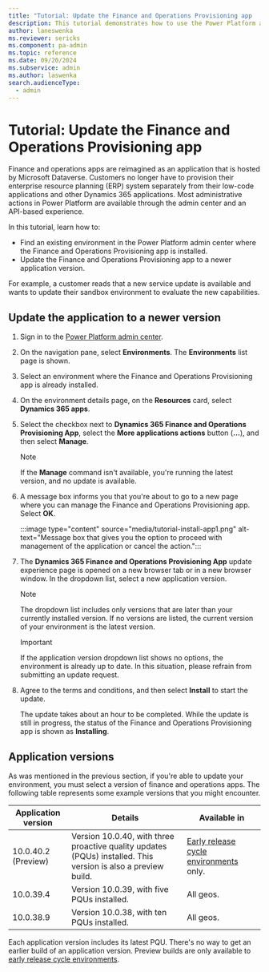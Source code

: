 ```yaml
---
title: "Tutorial: Update the Finance and Operations Provisioning app   | Microsoft Docs"
description: This tutorial demonstrates how to use the Power Platform admin center to provision an environment with finance and operations apps installed.
author: laneswenka
ms.reviewer: sericks
ms.component: pa-admin
ms.topic: reference
ms.date: 09/20/2024
ms.subservice: admin
ms.author: laswenka
search.audienceType: 
  - admin
---
```


# Tutorial: Update the Finance and Operations Provisioning app

Finance and operations apps are reimagined as an application that is hosted by Microsoft Dataverse. Customers no longer have to provision their enterprise resource planning (ERP) system separately from their low-code applications and other Dynamics 365 applications. Most administrative actions in Power Platform are available through the admin center and an API-based experience.

In this tutorial, learn how to:

- Find an existing environment in the Power Platform admin center where the Finance and Operations Provisioning app is installed.
- Update the Finance and Operations Provisioning app to a newer application version.

For example, a customer reads that a new service update is available and wants to update their sandbox environment to evaluate the new capabilities.

## Update the application to a newer version

1. Sign in to the [Power Platform admin center](https://admin.powerplatform.microsoft.com).
1. On the navigation pane, select **Environments**. The **Environments** list page is shown.
1. Select an environment where the Finance and Operations Provisioning app is already installed.
1. On the environment details page, on the **Resources** card, select **Dynamics 365 apps**.
1. Select the checkbox next to **Dynamics 365 Finance and Operations Provisioning App**, select the **More applications actions** button (**&hellip;**), and then select **Manage**.

    > [!NOTE]
    > If the **Manage** command isn't available, you're running the latest version, and no update is available.

1. A message box informs you that you're about to go to a new page where you can manage the Finance and Operations Provisioning app. Select **OK**.

    :::image type="content" source="media/tutorial-install-app1.png" alt-text="Message box that gives you the option to proceed with management of the application or cancel the action.":::

1. The **Dynamics 365 Finance and Operations Provisioning App** update experience page is opened on a new browser tab or in a new browser window. In the dropdown list, select a new application version.

    > [!NOTE]
    > The dropdown list includes only versions that are later than your currently installed version. If no versions are listed, the current version of your environment is the latest version.
    
    > [!IMPORTANT]
    > If the application version dropdown list shows no options, the environment is already up to date. In this situation, please refrain from submitting an update request.

1. Agree to the terms and conditions, and then select **Install** to start the update.

    The update takes about an hour to be completed. While the update is still in progress, the status of the Finance and Operations Provisioning app is shown as **Installing**.

## Application versions

As was mentioned in the previous section, if you're able to update your environment, you must select a version of finance and operations apps. The following table represents some example versions that you might encounter.

| Application version | Details | Available in |
|---------------------|---------|--------------|
| 10.0.40.2 (Preview) | Version 10.0.40, with three proactive quality updates (PQUs) installed. This version is also a preview build. | [Early release cycle environments](/power-platform/admin/early-release) only. |
| 10.0.39.4           | Version 10.0.39, with five PQUs installed. | All geos. |
| 10.0.38.9           | Version 10.0.38, with ten PQUs installed. | All geos. |

Each application version includes its latest PQU. There's no way to get an earlier build of an application version. Preview builds are only available to [early release cycle environments](/power-platform/admin/early-release).
